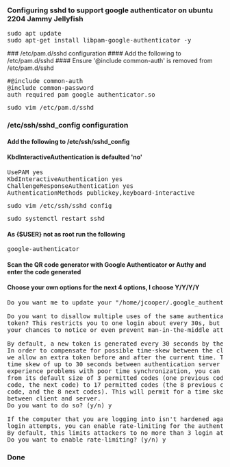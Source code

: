 <h3>Configuring sshd to support google authenticator on ubuntu 2204 Jammy Jellyfish</h3>
<pre>
sudo apt update
sudo apt-get install libpam-google-authenticator -y
</pre>
### /etc/pam.d/sshd configuration
#### Add the following to /etc/pam.d/sshd
#### Ensure '@include common-auth' is removed from /etc/pam.d/sshd
<pre>
#@include common-auth
@include common-password
auth required pam_google_authenticator.so
</pre>


<pre>
sudo vim /etc/pam.d/sshd
</pre>

### /etc/ssh/sshd_config configuration
#### Add the following to /etc/ssh/sshd_config
#### KbdInteractiveAuthentication is defaulted 'no' 
<pre>
UsePAM yes
KbdInteractiveAuthentication yes
ChallengeResponseAuthentication yes
AuthenticationMethods publickey,keyboard-interactive
</pre>

<pre>
sudo vim /etc/ssh/sshd_config
</pre>


<pre>
sudo systemctl restart sshd
</pre>


#### As {$USER} not as root run the following
<pre>
google-authenticator
</pre>

#### Scan the QR code generator with Google Authenticator or Authy and enter the code generated
#### Choose your own options for the next 4 options, I choose Y/Y/Y/Y 

<pre>
Do you want me to update your "/home/jcooper/.google_authenticator" file? (y/n) y

Do you want to disallow multiple uses of the same authentication
token? This restricts you to one login about every 30s, but it increases
your chances to notice or even prevent man-in-the-middle attacks (y/n) y

By default, a new token is generated every 30 seconds by the mobile app.
In order to compensate for possible time-skew between the client and the server,
we allow an extra token before and after the current time. This allows for a
time skew of up to 30 seconds between authentication server and client. If you
experience problems with poor time synchronization, you can increase the window
from its default size of 3 permitted codes (one previous code, the current
code, the next code) to 17 permitted codes (the 8 previous codes, the current
code, and the 8 next codes). This will permit for a time skew of up to 4 minutes
between client and server.
Do you want to do so? (y/n) y

If the computer that you are logging into isn't hardened against brute-force
login attempts, you can enable rate-limiting for the authentication module.
By default, this limits attackers to no more than 3 login attempts every 30s.
Do you want to enable rate-limiting? (y/n) y
</pre>

### Done
